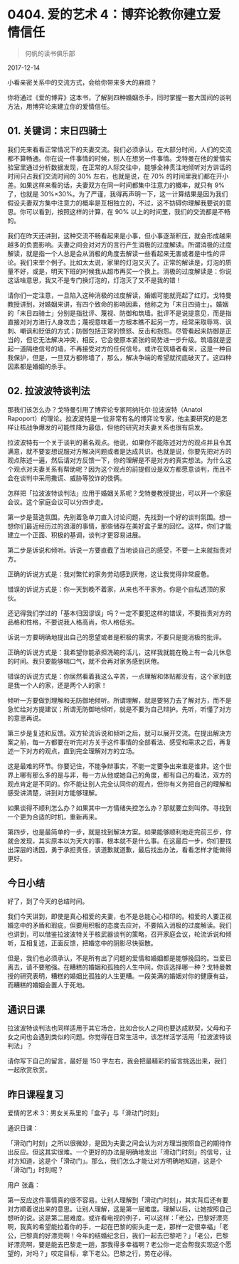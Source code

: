 # 0404. 爱的艺术 4：博弈论教你建立爱情信任

> 何帆的读书俱乐部

2017-12-14

小看亲密关系中的交流方式，会给你带来多大的麻烦？

你将通过《爱的博弈》这本书，了解到四种婚姻杀手，同时掌握一套大国间的谈判方法，用博弈论来建立你的爱情信任。

## 01. 关键词：末日四骑士

我们先来看看正常情况下的夫妻交流。我们必须承认，在大部分时间，人们的交流都不算畅通。你在说一件事情的时候，别人在想另一件事情。戈特曼在他的爱情实验室里通过分析数据发现，在正常的人际交往中，能够全神贯注地倾听对方讲话的时间只占我们交流时间的 30% 左右，也就是说，在 70% 的时间里我们都在开小差。如果这样来看的话，夫妻双方在同一时间都集中注意力的概率，就只有 9% 了，也就是 30%×30%。为了严谨，我得再声明一下，这一计算结果是因为我们假设夫妻双方集中注意力的概率是互相独立的，不过，这不妨碍你理解我要说的意思。你可以看到，按照这样的计算，在 90% 以上的时间里，我们的交流都是不畅的。

我们在昨天还讲到，这种交流不畅看起来是小事，但小事逐渐积压，就会形成越来越多的负面影响。夫妻之间会对对方的言行产生消极的过度解读。所谓消极的过度解读，就是指一个人总是会从消极的角度去解读一些看起来无害或者是中性的评论。我们来举个例子。比如太太说，家里的灯泡又灭了。正常的解读是，灯泡的质量不好，或是，明天下班的时候我从超市再买一个换上。消极的过度解读是：你说这话啥意思，我又不是专门换灯泡的，灯泡灭了又不是我的错！

请你们一定注意，一旦陷入这种消极的过度解读，婚姻可能就亮起了红灯。戈特曼教授讲到，对婚姻来讲，有四个致命的影响因素，他称之为「末日四骑士」。婚姻的「末日四骑士」分别是指批评、蔑视、防御和筑墙。批评不是说提意见，而是指直接对对方进行人身攻击；蔑视意味着一方根本瞧不起另一方，经常采取辱骂、讽刺、嘲讽和贬低的方式；防御包括正常的愤怒、反击和抱怨。尽管看起来防御是正当的，但它无法解决冲突，相反，它会使原本紧张的局势进一步升级。筑墙就是竖起一道隔绝信号的墙，不再接受对方的任何信号。或许在筑墙者看来，这是一种自我保护，但是，一旦双方都修墙了，那么，解决争端的希望就彻底破灭了。这四种因素都是婚姻的杀手。

## 02. 拉波波特谈判法

那我们该怎么办？戈特曼引用了博弈论专家阿纳托尔·拉波波特（Anatol Rapoport）的理论。拉波波特是一位非常有名的博弈论专家，他主要研究的是怎样让核战争爆发的可能性降为最低，但他的研究对夫妻关系也很有启发。

拉波波特有一个关于谈判的著名观点。他说，如果你不能陈述对方的观点并且令其满意，就不要妄想说服对方解决问题或者是达成共识。也就是说，你要先把对方的观点陈述一遍，然后请对方反馈一下，你的理解是不是对方的真实想法。为什么这个观点对夫妻关系有帮助呢？因为这个观点的前提假设是双方都愿意谈判，而且不会在谈判中采用撒谎、威胁等狡诈的伎俩。

怎样把「拉波波特谈判法」应用于婚姻关系呢？戈特曼教授提出，可以开一个家庭会议。这个家庭会议可以分四步走。

第一步是营造氛围。先别着急单刀直入讨论问题，先找到一个好的谈判氛围。想一想你们最近经历过的浪漫的事情，那些储存在美好盒子里的回忆。这样，你们才能建立一个正面、积极的基调，谈判才更容易进展。

第二步是诉说和倾听。诉说一方要直截了当地谈自己的感受，不要一上来就指责对方。

正确的诉说方式是：我对繁忙的家务劳动感到厌倦，这让我觉得非常疲惫。

错误的诉说方式是：你一天到晚不着家，从来也不干家务。你是个自私透顶的家伙。

还记得我们学过的「基本归因谬误」吗？一定不要犯这样的错误，不要指责对方的品格和性格，不要说我人格高尚，你人格低劣。

诉说一方要明确地提出自己的愿望或者是积极的需求，不要只是提消极的批评。

正确的诉说方式是：我希望你能承担洗碗的活儿，这样我就能在晚上有一会儿休息的时间。我只要能够喘口气，就不会再对家务感到厌倦。

错误的诉说方式是：你居然看着我这么辛苦，一点理解和体贴都没有，这个家到底是我一个人的家，还是两个人的家！

倾听一方要做到理解和无防御地倾听。所谓理解，就是要努力去了解对方，而不是急忙给对方提建议；所谓无防御地倾听，就是不要为自己辩护。先听，听懂了对方的意思再说。

第三步是复述和反馈。双方轮流诉说和倾听之后，就可以展开交流。在提出解决方案之前，每一方都要在听完对方关于这件事情的全部看法、感受和需求之后，再复述一下对方的观点，直到完全理解对方的立场。

这是最难的环节。你要记住，不能争辩事实，不能一定要争出来谁是谁非。这个世界上哪有那么多的是与非，每一方从他或她自己的角度，都有自己的看法，双方的观点肯定是不同的。你不能让别人完全认同你的观点，但你有义务把自己的理解和感受讲清楚，讲到对方能够理解。

如果谈得不顺利怎么办？如果其中一方情绪失控怎么办？那就要立刻叫停。寻找到一个更为合适的时机，重新再来。

第四步，也是最简单的一步，就是找到解决方案。如果能够顺利地走完前三步，你就会发现，其实原本以为天大的事，根本就不是什么事。在这最后一步，你们要找出深层的诱因，勇于承担责任，该道歉就道歉，最后找出办法，看看怎样才能做得更好。

## 今日小结

好了，到了今天的总结时间。

我们今天讲到，即使是真心相爱的夫妻，也不是总能心心相印的。相爱的人要正视婚恋中的矛盾和瑕疵，但要用积极的态度去应对，不要陷入消极的过度解读。我们也讲到，可以借鉴拉波波特关于核武器谈判的策略，召开家庭会议，轮流诉说和倾听，互相复述，正面反馈，把婚恋中的阴影尽快驱散。

但是，我们也必须承认，不是所有出了问题的爱情和婚姻都是能够挽回的。当爱已离去，请不要勉强。在糟糕的婚姻和孤独的人生中间，你该选择哪一种？戈特曼教授的研究表明，糟糕的婚姻比孤独的人生更糟。一段美满的婚姻对你的健康有益，而糟糕的婚姻会置人于死地。

## 通识日课

拉波波特谈判法也同样适用于其它场合，比如合伙人之间也要达成默契，父母和子女之间也会遇到类似的问题。你觉得在日常生活中，该怎样活学活用「拉波波特谈判法」？

请你写下自己的留言，最好是 150 字左右，我会把最精彩的留言挑选出来，我们一起欣赏欣赏。

## 昨日课程复习

爱情的艺术 3：男女关系里的「盒子」与「滑动门时刻」

通识日课：

「滑动门时刻」之所以很微妙，是因为夫妻之间会认为对方理当按照自己的期待作出反应。但这其实很难。一个更好的办法是明确地发出「滑动门时刻」的信号，让对方知道，这是个「滑动门」。那么，我们怎么才能让对方明确地知道，这是个「滑动门」时刻呢？

用户 张鑫：

第一反应这件事情真的很不容易。让别人理解到「滑动门时刻」，其实背后还有要对方顺着说出来的意思。让别人理解，这是第一层难度。理解以后，让她按照自己想听的说。这是第二层难度。或许看电视的例子，可以这样：「老公，巴黎好漂亮啊，我真的希望能拉着你的手，一起在巴黎的街头走一走，那样一定很幸福」「老公，巴黎真的好漂亮啊！今年的结婚纪念日，我们一起去巴黎吧？」「老公，巴黎好漂亮啊，要是能去巴黎走一趟，那我得多幸福啊？老公你一定会帮我实现这个愿望的，对吗？」咬定目标，拿下老公。巴黎之行，势在必得。

